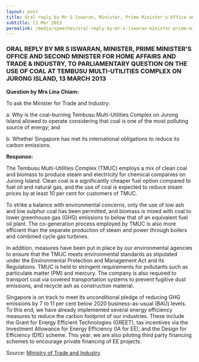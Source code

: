 ```yaml
---
layout: post
title: Oral reply by Mr S Iswaran, Minister, Prime Minister's Office and Second Minister for Home Affairs and Trade & Industry, to parliamentary question on the use of coal at Tembusu Multi-Utilities Complex on Jurong Island, 13 March 2013
subtitle: 13 Mar 2013
permalink: /media/speeches/oral-reply-by-mr-s-iswaran-minister-prime-minister's-office-and-second-minister-for-home-affairs-and-trade-industry-to-parliamentary-question-on-the-use-of-coal
---
```


### ORAL REPLY BY MR S ISWARAN, MINISTER, PRIME MINISTER'S OFFICE AND SECOND MINISTER FOR HOME AFFAIRS AND TRADE & INDUSTRY, TO PARLIAMENTARY QUESTION ON THE USE OF COAL AT TEMBUSU MULTI-UTILITIES COMPLEX ON JURONG ISLAND, 13 MARCH 2013

**Question by Mrs Lina Chiam:**

To ask the Minister for Trade and Industry:

a. Why is the coal-burning Tembusu Multi-Utilities Complex on Jurong Island allowed to operate considering that coal is one of the most polluting source of energy; and

b. Whether Singapore has met its international obligations to reduce its carbon emissions.

**Response:**

The Tembusu Multi-Utilities Complex (TMUC) employs a mix of clean coal and biomass to produce steam and electricity for chemical companies on Jurong Island. Clean coal is a significantly cheaper fuel option compared to fuel oil and natural gas, and the use of coal is expected to reduce steam prices by at least 10 per cent for customers of TMUC. 

To strike a balance with environmental concerns, only the use of low ash and low sulphur coal has been permitted, and biomass is mixed with coal to lower greenhouse gas (GHG) emissions to below that of an equivalent fuel oil plant. The co-generation process employed by TMUC is also more efficient than the separate production of steam and power through boilers and combined cycle gas turbines. 

In addition, measures have been put in place by our environmental agencies to ensure that the TMUC meets environmental standards as stipulated under the Environmental Protection and Management Act and its Regulations. TMUC is held to stringent requirements for pollutants such as particulate matter (PM) and mercury. The company is also required to transport coal via covered transportation systems to prevent fugitive dust emissions, and recycle ash as construction material. 

Singapore is on track to meet its unconditional pledge of reducing GHG emissions by 7 to 11 per cent below 2020 business-as-usual (BAU) levels. To this end, we have already implemented several energy efficiency measures to reduce the carbon footprint of our industries. These include the Grant for Energy Efficient Technologies (GREET), tax incentives via the Investment Allowance for Energy Efficiency (IA for EE), and the Design for Efficiency (DfE) scheme. This year, we are also piloting third party financing schemes to encourage private financing of EE projects.

Source: [<a href="https://www.mti.gov.sg/" target="_blank">Ministry of Trade and Industry </a>](https://www.mti.gov.sg/)